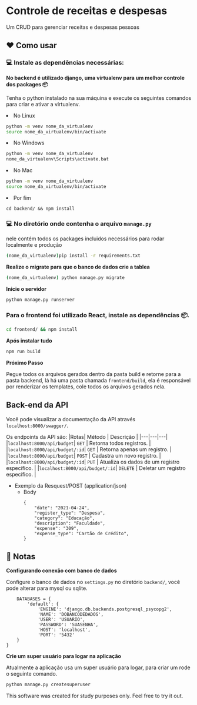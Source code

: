 # Controle de receitas e despesas    

Um CRUD para gerenciar receitas e despesas pessoas
## :heart: Como usar
### :computer: Instale as dependências necessárias:

**No backend é utilizado django, uma virtualenv para um melhor controle dos packages 📦**

Tenha o python instalado na sua máquina e execute os seguintes comandos para criar e ativar a virtualenv.

<li>No Linux

   ```sh
   python -m venv nome_da_virtualenv
   source nome_da_virtualenv/bin/activate
   ```

</li>

<li>No Windows

   ```sh
   python -m venv nome_da_virtualenv
   nome_da_virtualenv\Scripts\activate.bat
   ```

</li>

<li>No Mac
   
   ```sh
   python -m venv nome_da_virtualenv
   source nome_da_virtualenv/bin/activate
   ```

</li>

<li>Por fim

    
    cd backend/ && npm install
    

</li>


### :computer: No diretório onde contenha o arquivo `manage.py`

nele contém todos os packages incluidos necessários para rodar localmente e produção

```sh
(nome_da_virtualenv)pip install -r requirements.txt
```

**Realize o migrate para que o banco de dados crie a tablea**

```sh
(nome_da_virtualenv) python manage.py migrate
```
**Inicie o servidor**

```sh
python manage.py runserver 
```
### Para o frontend foi utilizado React, instale as dependências 📦.

```sh
cd frontend/ && npm install
```

**Após instalar tudo**

```sh
npm run build
```

**Próximo Passo**

Pegue todos os arquivos gerados dentro da pasta build e retorne para a pasta backend, lá há uma pasta chamada `frontend/build`, ela é responsável por renderizar os templates, cole todos os arquivos gerados nela.

## Back-end da API

Você pode visualizar a documentação da API através `localhost:8000/swagger/`.

Os endpoints da API são:
|Rotas| Método | Descrição |
|---|---|---|
|`localhost:8000/api/budget`| `GET` | Retorna todos registros. |
|`localhost:8000/api/budget/:id`| `GET` | Retorna apenas um registro. |
|`localhost:8000/api/budget`| `POST` | Cadastra um novo registro. |
|`localhost:8000/api/budget/:id`| `PUT` | Atualiza os dados de um registro específico. |
|`localhost:8000/api/budget/:id`| `DELETE` | Deletar um registro específico. |

+ Exemplo da Resquest/POST (application/json)
    + Body 
        ```text
        {
            "date": "2021-04-24",
            "register_type": "Despesa",
            "category": "Educação",
            "description": "Faculdade",
            "expense": "309",
            "expense_type": "Cartão de Crédito",
        }
        ```

## :notebook: Notas
**Configurando conexão com banco de dados**

Configure o banco de dados no `settings.py` no diretório `backend/`, você pode alterar para mysql ou sqlite.

```text
    DATABASES = {
        'default': {
            'ENGINE': 'django.db.backends.postgresql_psycopg2',
            'NAME': 'DOBANCODEDADOS',
            'USER': 'USUARIO',
            'PASSWORD': 'SUASENHA',
            'HOST': 'localhost',
            'PORT': '5432'
    }
}
```

**Crie um super usuário para logar na aplicação**

Atualmente a aplicação usa um super usuário para logar, para criar um rode o seguinte comando.


```sh
python manage.py createsuperuser
```

This software was created for study purposes only. Feel free to try it out.